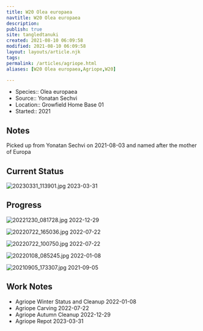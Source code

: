 ```yaml
---
title: W20 Olea europaea
navtitle: W20 Olea europaea
description: 
publish: true
site: tangledtanuki
created: 2021-08-10 06:09:58
modified: 2021-08-10 06:09:58
layout: layouts/article.njk
tags:
permalink: /articles/agriope.html
aliases: [W20 Olea europaea,Agriope,W20]

---
```


- Species:: Olea europaea
- Source:: Yonatan Sechvi
- Location:: Growfield Home Base 01
- Started:: 2021
## Notes 

Picked up from Yonatan Sechvi on 2021-08-03 and named after the mother of Europa

## Current Status

![20230331_113901.jpg](/img/20230331_113901.jpg)
2023-03-31

## Progress


![20221230_081728.jpg](/img/20221230_081728.jpg)
2022-12-29

![20220722_165036.jpg](/img/20220722_165036.jpg)
2022-07-22

![20220722_100750.jpg](/img/20220722_100750.jpg)
2022-07-22

![20220108_085245.jpg](/img/20220108_085245.jpg)
2022-01-08

![20210905_173307.jpg](/img/20210905_173307.jpg)
2021-09-05
## Work Notes

- Agriope Winter Status and Cleanup 2022-01-08
- Agriope Carving 2022-07-22
- Agriope Autumn Cleanup 2022-12-29
- Agriope Repot 2023-03-31

